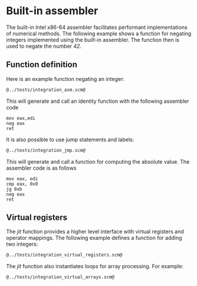 # Built-in assembler

The built-in Intel x86-64 assembler facilitates performant implementations of numerical methods.
The following example shows a function for negating integers implemented using the built-in assembler.
The function then is used to negate the number *42*.

## Function definition

Here is an example function negating an integer:

```Scheme
@../tests/integration_asm.scm@
```

This will generate and call an identity function with the following assembler code

```Assembler
mov eax,edi
neg eax
ret
```

It is also possible to use jump statements and labels:

```Scheme
@../tests/integration_jmp.scm@
```

This will generate and call a function for computing the absolute value. The assembler code is as follows

```Assembler
mov eax, edi
cmp eax, 0x0
jg 0xb
neg eax
ret
```

## Virtual registers

The *jit* function provides a higher level interface with virtual registers and operator mappings.
The following example defines a function for adding two integers:

```Scheme
@../tests/integration_virtual_registers.scm@
```

The *jit* function also instantiates loops for array processing. For example:

```Scheme
@../tests/integration_virtual_arrays.scm@
```
